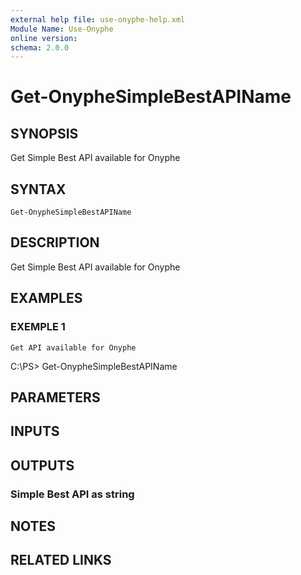 ```yaml
---
external help file: use-onyphe-help.xml
Module Name: Use-Onyphe
online version:
schema: 2.0.0
---
```


# Get-OnypheSimpleBestAPIName

## SYNOPSIS
Get Simple Best API available for Onyphe

## SYNTAX

```
Get-OnypheSimpleBestAPIName
```

## DESCRIPTION
Get Simple Best API available for Onyphe

## EXAMPLES

### EXEMPLE 1
```
Get API available for Onyphe
```

C:\PS\> Get-OnypheSimpleBestAPIName

## PARAMETERS

## INPUTS

## OUTPUTS

### Simple Best API as string
## NOTES

## RELATED LINKS
